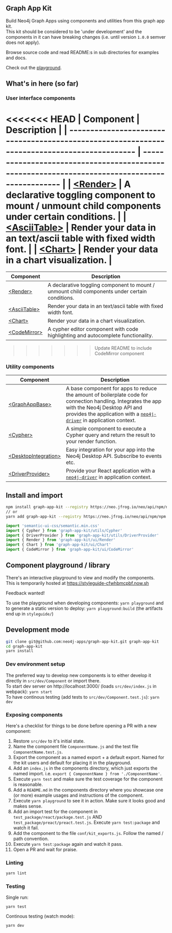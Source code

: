 ## Graph App Kit

Build Neo4j Graph Apps using components and utilities from this graph app kit.\
This kit should be considered to be 'under development' and the components in it
can have breaking changes (i.e. until version `1.0.0` semver does not apply).

Browse source code and read README:s in sub directories for examples and docs.

Check out the [playground](https://styleguide-cfwhbmcpbf.now.sh).

## What's in here (so far)

### User interface components

<<<<<<< HEAD
| Component                                                                                    | Description                                                                                    |
| -------------------------------------------------------------------------------------------- | ---------------------------------------------------------------------------------------------- |
| [&lt;Render>](https://github.com/neo4j-apps/graph-app-kit/tree/master/src/ui/Render)         | A declarative toggling component to mount / unmount child components under certain conditions. |
| [&lt;AsciiTable>](https://github.com/neo4j-apps/graph-app-kit/tree/master/src/ui/AsciiTable) | Render your data in an text/ascii table with fixed width font.                                 |
| [&lt;Chart>](https://github.com/neo4j-apps/graph-app-kit/tree/master/src/ui/Chart)           | Render your data in a chart visualization.                                                     |
=======
| Component  | Description  |
|---|---|
| [&lt;Render>](https://github.com/neo4j-apps/graph-app-kit/tree/master/src/ui/Render) | A declarative toggling component to mount / unmount child components under certain conditions.  |
| [&lt;AsciiTable>](https://github.com/neo4j-apps/graph-app-kit/tree/master/src/ui/AsciiTable) | Render your data in an text/ascii table with fixed width font.  |
| [&lt;Chart>](https://github.com/neo4j-apps/graph-app-kit/tree/master/src/ui/Chart) | Render your data in a chart visualization.  |
| [&lt;CodeMirror>](https://github.com/neo4j-apps/graph-app-kit/tree/master/src/ui/CodeMirror) | A cypher editor component with code highlighting and autocomplete functionality.  |
>>>>>>> Update README to include CodeMirror component

### Utility components

| Component                                                                                                       | Description                                                                                                                                                                                                                                                              |
| --------------------------------------------------------------------------------------------------------------- | ------------------------------------------------------------------------------------------------------------------------------------------------------------------------------------------------------------------------------------------------------------------------ |
| [&lt;GraphAppBase>](https://github.com/neo4j-apps/graph-app-kit/tree/master/src/utils/GraphAppBase)             | A base component for apps to reduce the amount of boilerplate code for connection handling. Integrates the app with the Neo4j Desktop API and provides the application with a [`neo4j-driver`](https://github.com/neo4j/neo4j-javascript-driver) in application context. |
| [&lt;Cypher>](https://github.com/neo4j-apps/graph-app-kit/tree/master/src/utils/Cypher)                         | A simple component to execute a Cypher query and return the result to your render function.                                                                                                                                                                              |
| [&lt;DesktopIntegration>](https://github.com/neo4j-apps/graph-app-kit/tree/master/src/utils/DesktopIntegration) | Easy integration for your app into the Neo4j Desktop API. Subscribe to events etc.                                                                                                                                                                                       |
| [&lt;DriverProvider>](https://github.com/neo4j-apps/graph-app-kit/tree/master/src/utils/DriverProvider)         | Provide your React application with a [`neo4j-driver`](https://github.com/neo4j/neo4j-javascript-driver) in application context.                                                                                                                                         |

## Install and import

```bash
npm install graph-app-kit --registry https://neo.jfrog.io/neo/api/npm/npm
// or
yarn add graph-app-kit --registry https://neo.jfrog.io/neo/api/npm/npm
```

```javascript
import 'semantic-ui-css/semantic.min.css'
import { Cypher } from 'graph-app-kit/utils/Cypher'
import { DriverProvider } from 'graph-app-kit/utils/DriverProvider'
import { Render } from 'graph-app-kit/ui/Render'
import { Chart } from 'graph-app-kit/ui/Chart'
import { CodeMirror } from 'graph-app-kit/ui/CodeMirror'
```

## Component playground / library

There's an interactive playground to view and modify the components.\
This is temporarily hosted at https://styleguide-cfwhbmcpbf.now.sh

Feedback wanted!

To use the playground when developing components: `yarn playground` and to
generate a static version to deploy: `yarn playground:build` (the artifacts end
up in `styleguide/`)

## Development mode

```bash
git clone git@github.com:neo4j-apps/graph-app-kit.git graph-app-kit
cd graph-app-kit
yarn install
```

### Dev environment setup

The preferred way to develop new components is to either develop it directly in
`src/dev/Component` or import there.\
To start dev server on http://localhost:3000/ (loads `src/dev/index.js` in webpack):
`yarn start`\
To have continous testing (add tests to `src/dev/Component.test.js`): `yarn dev`

### Exposing components

Here's a checklist for things to be done before opening a PR with a new
component:

1. Restore `src/dev` to it's initial state.
1. Name the component file `ComponentName.js` and the test file
   `ComponentName.test.js`.
1. Export the component as a named export + a default export. Named for the kit
   users and default for placing it in the playground.
1. Add an `index.js` in the components directory, which just exports the named
   import. i.e. `export { ComponentName } from './ComponentName'`.
1. Execute `yarn test` and make sure the test coverage for the component is
   reasonable.
1. Add a `README.md` in the components directory where you showcase one (or
   more) example usages and instructions of the component.
1. Execute `yarn playground` to see it in action. Make sure it looks good and
   makes sense.
1. Add an import test for the component in `test_package/react/package.test.js`
   AND `test_package/preact/preact.test.js`. Execute `yarn test:package` and
   watch it fail.
1. Add the component to the file `conf/kit_exports.js`. Follow the named / path
   convention.
1. Execute `yarn test:package` again and watch it pass.
1. Open a PR and wait for praise.

### Linting

```bash
yarn lint
```

### Testing

Single run:

```
yarn test
```

Continous testing (watch mode):

```bash
yarn dev
```
